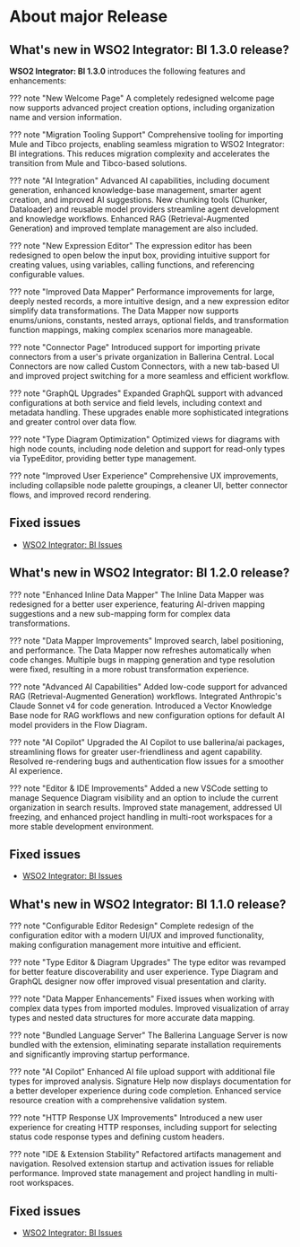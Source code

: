 # About major Release

## What's new in WSO2 Integrator: BI 1.3.0 release?

**WSO2 Integrator: BI 1.3.0** introduces the following features and enhancements:

??? note "New Welcome Page"
    A completely redesigned welcome page now supports advanced project creation options, including organization name and version information.

??? note "Migration Tooling Support"
    Comprehensive tooling for importing Mule and Tibco projects, enabling seamless migration to WSO2 Integrator: BI integrations. This reduces migration complexity and accelerates the transition from Mule and Tibco-based solutions.

??? note "AI Integration"
    Advanced AI capabilities, including document generation, enhanced knowledge-base management, smarter agent creation, and improved AI suggestions. New chunking tools (Chunker, Dataloader) and reusable model providers streamline agent development and knowledge workflows. Enhanced RAG (Retrieval-Augmented Generation) and improved template management are also included.

??? note "New Expression Editor"
    The expression editor has been redesigned to open below the input box, providing intuitive support for creating values, using variables, calling functions, and referencing configurable values.

??? note "Improved Data Mapper"
    Performance improvements for large, deeply nested records, a more intuitive design, and a new expression editor simplify data transformations. The Data Mapper now supports enums/unions, constants, nested arrays, optional fields, and transformation function mappings, making complex scenarios more manageable.

??? note "Connector Page"
    Introduced support for importing private connectors from a user's private organization in Ballerina Central. Local Connectors are now called Custom Connectors, with a new tab-based UI and improved project switching for a more seamless and efficient workflow.

??? note "GraphQL Upgrades"
    Expanded GraphQL support with advanced configurations at both service and field levels, including context and metadata handling. These upgrades enable more sophisticated integrations and greater control over data flow.

??? note "Type Diagram Optimization"
    Optimized views for diagrams with high node counts, including node deletion and support for read-only types via TypeEditor, providing better type management.

??? note "Improved User Experience"
    Comprehensive UX improvements, including collapsible node palette groupings, a cleaner UI, better connector flows, and improved record rendering.

## Fixed issues

- [WSO2 Integrator: BI Issues](https://github.com/wso2/product-ballerina-integrator/milestone/11?closed=1)



## What's new in WSO2 Integrator: BI 1.2.0 release?

??? note "Enhanced Inline Data Mapper"
    The Inline Data Mapper was redesigned for a better user experience, featuring AI-driven mapping suggestions and a new sub-mapping form for complex data transformations.

??? note "Data Mapper Improvements"
    Improved search, label positioning, and performance. The Data Mapper now refreshes automatically when code changes. Multiple bugs in mapping generation and type resolution were fixed, resulting in a more robust transformation experience.

??? note "Advanced AI Capabilities"
    Added low-code support for advanced RAG (Retrieval-Augmented Generation) workflows. Integrated Anthropic's Claude Sonnet v4 for code generation. Introduced a Vector Knowledge Base node for RAG workflows and new configuration options for default AI model providers in the Flow Diagram.

??? note "AI Copilot"
    Upgraded the AI Copilot to use ballerina/ai packages, streamlining flows for greater user-friendliness and agent capability. Resolved re-rendering bugs and authentication flow issues for a smoother AI experience.

??? note "Editor & IDE Improvements"
    Added a new VSCode setting to manage Sequence Diagram visibility and an option to include the current organization in search results. Improved state management, addressed UI freezing, and enhanced project handling in multi-root workspaces for a more stable development environment.

## Fixed issues

- [WSO2 Integrator: BI Issues](https://github.com/wso2/product-ballerina-integrator/milestone/8?closed=1)



## What's new in WSO2 Integrator: BI 1.1.0 release?

??? note "Configurable Editor Redesign"
    Complete redesign of the configuration editor with a modern UI/UX and improved functionality, making configuration management more intuitive and efficient.

??? note "Type Editor & Diagram Upgrades"
    The type editor was revamped for better feature discoverability and user experience. Type Diagram and GraphQL designer now offer improved visual presentation and clarity.

??? note "Data Mapper Enhancements"
    Fixed issues when working with complex data types from imported modules. Improved visualization of array types and nested data structures for more accurate data mapping.

??? note "Bundled Language Server"
    The Ballerina Language Server is now bundled with the extension, eliminating separate installation requirements and significantly improving startup performance.

??? note "AI Copilot"
    Enhanced AI file upload support with additional file types for improved analysis. Signature Help now displays documentation for a better developer experience during code completion. Enhanced service resource creation with a comprehensive validation system.

??? note "HTTP Response UX Improvements"
    Introduced a new user experience for creating HTTP responses, including support for selecting status code response types and defining custom headers.

??? note "IDE & Extension Stability"
    Refactored artifacts management and navigation. Resolved extension startup and activation issues for reliable performance. Improved state management and project handling in multi-root workspaces.

## Fixed issues

- [WSO2 Integrator: BI Issues](https://github.com/wso2/product-ballerina-integrator/milestone/6?closed=1)
